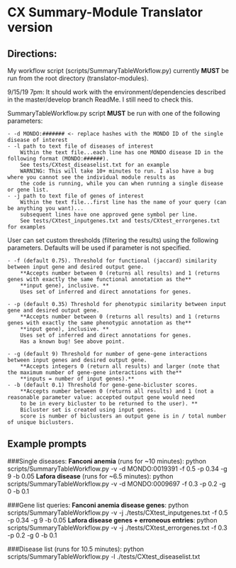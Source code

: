 # CX Summary-Module Translator version

## Directions:

My workflow script (scripts/SummaryTableWorkflow.py) currently **MUST** be run from the root directory (translator-modules). 

9/15/19 7pm: It should work with the environment/dependencies described in the master/develop branch ReadMe. 
I still need to check this.

SummaryTableWorkflow.py script **MUST** be run with one of the following parameters:

```
- -d MONDO:####### <- replace hashes with the MONDO ID of the single disease of interest
- -l path to text file of diseases of interest 
	Within the text file...each line has one MONDO disease ID in the following format (MONDO:######). 
	See tests/CXtest_diseaselist.txt for an example
	WARNING: This will take 10+ minutes to run. I also have a bug where you cannot see the individual module results as 
	the code is running, while you can when running a single disease or gene list. 
- -j path to text file of genes of interest
	Within the text file...first line has the name of your query (can be anything you want)...
	subsequent lines have one approved gene symbol per line.
	See tests/CXtest_inputgenes.txt and tests/CXtest_errorgenes.txt for examples
```

User can set custom thresholds (filtering the results) using the following parameters. Defaults will be used if parameter
is not specified. 

```
- -f (default 0.75). Threshold for functional (jaccard) similarity between input gene and desired output gene. 
	**Accepts number between 0 (returns all results) and 1 (returns genes with exactly the same functional annotation as the** 
	**input gene), inclusive. **
	Uses set of inferred and direct annotations for genes. 

- -p (default 0.35) Threshold for phenotypic similarity between input gene and desired output gene. 
	**Accepts number between 0 (returns all results) and 1 (returns genes with exactly the same phenotypic annotation as the** 
	**input gene), inclusive. **
	Uses set of inferred and direct annotations for genes. 
	Has a known bug! See above point.

- -g (default 9) Threshold for number of gene-gene interactions between input genes and desired output gene. 
	**Accepts integers 0 (return all results) and larger (note that the maximum number of gene-gene interactions with the**
	**inputs = number of input genes).**
- -b (default 0.1) Threshold for gene-gene-bicluster scores.
	**Accepts number between 0 (returns all results) and 1 (not a reasonable parameter value: accepted output gene would need 
	to be in every bicluster to be returned to the user). ** 
	Bicluster set is created using input genes. 
	score is number of biclusters an output gene is in / total number of unique biclusters.
```
 
## Example prompts

###Single diseases:
**Fanconi anemia** (runs for ~10 minutes): python scripts/SummaryTableWorkflow.py -v -d MONDO:0019391 -f 0.5 -p 0.34 -g 9 -b 0.05
**Lafora disease** (runs for ~6.5 minutes): python scripts/SummaryTableWorkflow.py -v -d MONDO:0009697 -f 0.3 -p 0.2 -g 0 -b 0.1

###Gene list queries: 
**Fanconi anemia disease genes**: python scripts/SummaryTableWorkflow.py -v -j ./tests/CXtest_inputgenes.txt -f 0.5 -p 0.34 -g 9 -b 0.05
**Lafora disease genes + erroneous entries**: 
python scripts/SummaryTableWorkflow.py -v -j ./tests/CXtest_errorgenes.txt -f 0.3 -p 0.2 -g 0 -b 0.1 

###Disease list (runs for 10.5 minutes):
python scripts/SummaryTableWorkflow.py -l ./tests/CXtest_diseaselist.txt 
